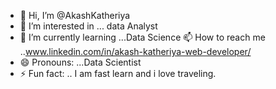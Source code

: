 - 👋 Hi, I’m @AkashKatheriya
- 👀 I’m interested in ... data Analyst 
- 🌱 I’m currently learning ...Data Science
  📫 How to reach me ..www.linkedin.com/in/akash-katheriya-web-developer/
- 😄 Pronouns: ...Data Scientist
- ⚡ Fun fact: .. I am fast learn and i love traveling.

<!---
AkashKatheriya/AkashKatheriya is a ✨ special ✨ repository because its `README.md` (this file) appears on your GitHub profile.
You can click the Preview link to take a look at your changes.
--->
